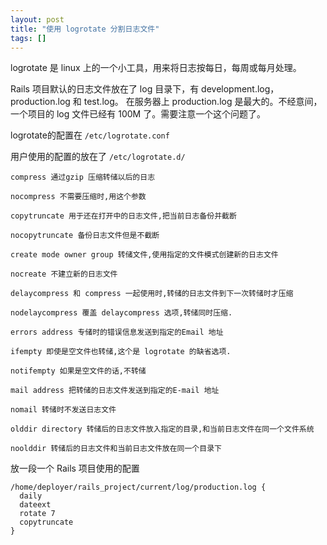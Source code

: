 ```yaml
---
layout: post
title: "使用 logrotate 分割日志文件"
tags: []
---
```


logrotate 是 linux 上的一个小工具，用来将日志按每日，每周或每月处理。

Rails 项目默认的日志文件放在了 log 目录下，有 development.log，production.log 和 test.log。
在服务器上 production.log 是最大的。不经意间，一个项目的 log 文件已经有 100M 了。需要注意一个这个问题了。

logrotate的配置在 `/etc/logrotate.conf`

用户使用的配置的放在了 `/etc/logrotate.d/`

```
compress 通过gzip 压缩转储以后的日志

nocompress 不需要压缩时,用这个参数

copytruncate 用于还在打开中的日志文件,把当前日志备份并截断

nocopytruncate 备份日志文件但是不截断

create mode owner group 转储文件,使用指定的文件模式创建新的日志文件

nocreate 不建立新的日志文件

delaycompress 和 compress 一起使用时,转储的日志文件到下一次转储时才压缩

nodelaycompress 覆盖 delaycompress 选项,转储同时压缩.

errors address 专储时的错误信息发送到指定的Email 地址

ifempty 即使是空文件也转储,这个是 logrotate 的缺省选项.

notifempty 如果是空文件的话,不转储

mail address 把转储的日志文件发送到指定的E-mail 地址

nomail 转储时不发送日志文件

olddir directory 转储后的日志文件放入指定的目录,和当前日志文件在同一个文件系统

noolddir 转储后的日志文件和当前日志文件放在同一个目录下
```

放一段一个 Rails 项目使用的配置
```
/home/deployer/rails_project/current/log/production.log {
  daily
  dateext
  rotate 7
  copytruncate
}
```
